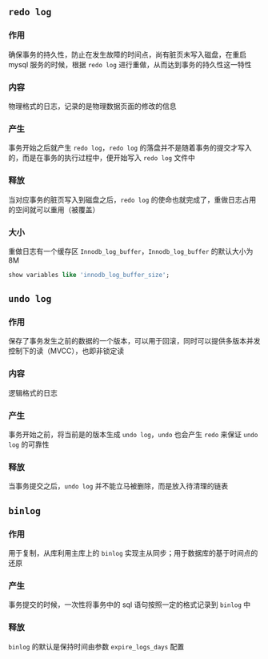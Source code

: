 ## `redo log`
### 作用
确保事务的持久性，防止在发生故障的时间点，尚有脏页未写入磁盘，在重启 mysql 服务的时候，根据 `redo log` 进行重做，从而达到事务的持久性这一特性

### 内容
物理格式的日志，记录的是物理数据页面的修改的信息

### 产生
事务开始之后就产生 `redo log`，`redo log` 的落盘并不是随着事务的提交才写入的，而是在事务的执行过程中，便开始写入 `redo log` 文件中

### 释放
当对应事务的脏页写入到磁盘之后，`redo log` 的使命也就完成了，重做日志占用的空间就可以重用（被覆盖）

### 大小
重做日志有一个缓存区 `Innodb_log_buffer`，`Innodb_log_buffer` 的默认大小为 8M
```sql
show variables like 'innodb_log_buffer_size';
```

## `undo log`
### 作用
保存了事务发生之前的数据的一个版本，可以用于回滚，同时可以提供多版本并发控制下的读（MVCC），也即非锁定读

### 内容
逻辑格式的日志

### 产生
事务开始之前，将当前是的版本生成 `undo log`，`undo` 也会产生 `redo` 来保证 `undo log` 的可靠性

### 释放
当事务提交之后，`undo log` 并不能立马被删除，而是放入待清理的链表

## `binlog`
### 作用
用于复制，从库利用主库上的 `binlog` 实现主从同步；用于数据库的基于时间点的还原

### 产生
事务提交的时候，一次性将事务中的 sql 语句按照一定的格式记录到 `binlog` 中

### 释放
`binlog` 的默认是保持时间由参数 `expire_logs_days` 配置

